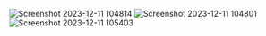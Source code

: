 ![Screenshot 2023-12-11 104814](https://github.com/Wackiest29/validador-cedula/assets/145942244/1fedf809-39c6-4fb7-afa8-19d841760661)
![Screenshot 2023-12-11 104801](https://github.com/Wackiest29/validador-cedula/assets/145942244/e98035b3-e38f-4a1e-95e0-c1407ce453b5)
![Screenshot 2023-12-11 105403](https://github.com/Wackiest29/validador-cedula/assets/145942244/afde0038-b84e-4594-975a-9fd91e346063)
